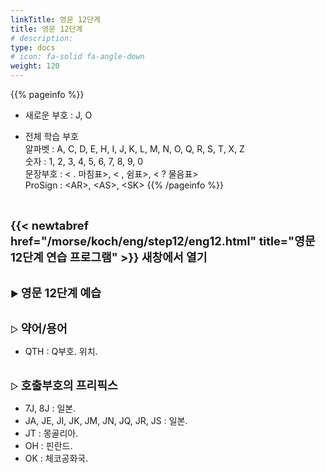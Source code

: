 ```yaml
---
linkTitle: 영문 12단계
title: 영문 12단계
# description: 
type: docs
# icon: fa-solid fa-angle-down
weight: 120
---
```


{{% pageinfo %}}

* 새로운 부호 : J, O

* 전체 학습 부호<br>
알파벳 : A, C, D, E, H, I, J, K, L, M, N, O, Q, R, S, T, X, Z<br>
숫자 : 1, 2, 3, 4, 5, 6, 7, 8, 9, 0<br>
문장부호 : < . 마침표>, < , 쉼표>, < ? 물음표><br>
ProSign : &lt;AR&gt;, &lt;AS&gt;, &lt;SK&gt;
{{% /pageinfo %}}

<br>

<b><span style="font-size:130%">{{< newtabref href="/morse/koch/eng/step12/eng12.html" title="영문 12단계 연습 프로그램" >}} 새창에서 열기</span></b>

<br>
▶ <b><span style="font-size:130%">영문 12단계 예습</span></b>
<br><br>

▷ <b><span style="font-size:130%">약어/용어</span></b>
- QTH : Q부호. 위치.
<br><br>

▷ <b><span style="font-size:130%">호출부호의 프리픽스</span></b>
- 7J, 8J : 일본.
- JA, JE, JI, JK, JM, JN, JQ, JR, JS : 일본.
- JT : 몽골리아.
- OH : 핀란드.
- OK : 체코공화국.

